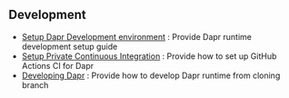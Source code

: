 ## Development

* [Setup Dapr Development environment](./setup-dapr-development-env.md) : Provide Dapr runtime development setup guide
* [Setup Private Continuous Integration](./setup-ci.md) : Provide how to set up GitHub Actions CI for Dapr
* [Developing Dapr](./developing-dapr.md) : Provide how to develop Dapr runtime from cloning branch
